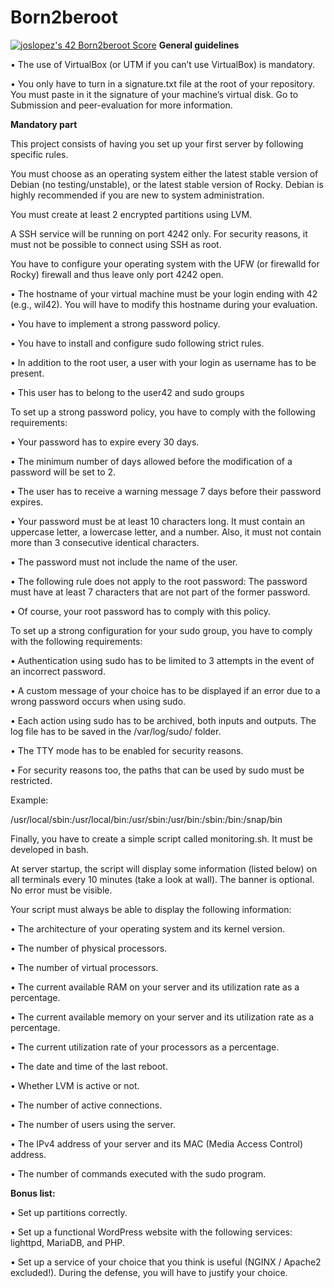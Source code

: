 # Born2beroot
<a href="https://github.com/JaeSeoKim/badge42"><img src="https://badge42.vercel.app/api/v2/cl4qxms4g001609l49j835g66/project/2574154" alt="joslopez's 42 Born2beroot Score" /></a>
<b>General guidelines</b>
<p>• The use of VirtualBox (or UTM if you can’t use VirtualBox) is mandatory.</p>
<p>• You only have to turn in a signature.txt file at the root of your repository. You
must paste in it the signature of your machine’s virtual disk. Go to Submission and
peer-evaluation for more information.<p/n>
<b>Mandatory part</b>
<p>This project consists of having you set up your first server by following specific rules.</p>
<p>You must choose as an operating system either the latest stable version of Debian (no
testing/unstable), or the latest stable version of Rocky. Debian is highly recommended
if you are new to system administration.</p>
<p>You must create at least 2 encrypted partitions using LVM.</p>
<p>A SSH service will be running on port 4242 only. For security reasons, it must not be
possible to connect using SSH as root.</p>
<p>You have to configure your operating system with the UFW (or firewalld for Rocky)
firewall and thus leave only port 4242 open.</p>
<p>• The hostname of your virtual machine must be your login ending with 42 (e.g.,
wil42). You will have to modify this hostname during your evaluation.</p>
<p>• You have to implement a strong password policy.</p>
<p>• You have to install and configure sudo following strict rules.</p>
<p>• In addition to the root user, a user with your login as username has to be present.</p>
<p>• This user has to belong to the user42 and sudo groups</p>
<p>To set up a strong password policy, you have to comply with the following requirements:</p>
<p>• Your password has to expire every 30 days.</p>
<p>• The minimum number of days allowed before the modification of a password will
be set to 2.</p>
<p>• The user has to receive a warning message 7 days before their password expires.</p>
<p>• Your password must be at least 10 characters long. It must contain an uppercase
letter, a lowercase letter, and a number. Also, it must not contain more than 3
consecutive identical characters.</p>
<p>• The password must not include the name of the user.</p>
<p>• The following rule does not apply to the root password: The password must have
at least 7 characters that are not part of the former password.</p>
<p>• Of course, your root password has to comply with this policy.</p>
To set up a strong configuration for your sudo group, you have to comply with the
following requirements:</p>
<p>• Authentication using sudo has to be limited to 3 attempts in the event of an incorrect password.</p>
<p>• A custom message of your choice has to be displayed if an error due to a wrong
password occurs when using sudo.</p>
<p>• Each action using sudo has to be archived, both inputs and outputs. The log file
has to be saved in the /var/log/sudo/ folder.</p>
<p>• The TTY mode has to be enabled for security reasons.</p>
<p>• For security reasons too, the paths that can be used by sudo must be restricted.</p>
<p>Example:</p>
<p>/usr/local/sbin:/usr/local/bin:/usr/sbin:/usr/bin:/sbin:/bin:/snap/bin</p>
<p>Finally, you have to create a simple script called monitoring.sh. It must be developed in bash.</p>
<p>At server startup, the script will display some information (listed below) on all terminals every 10 minutes (take a look at wall). The banner is optional. No error must be visible.</p>
<p>Your script must always be able to display the following information:</p>
<p>• The architecture of your operating system and its kernel version.</p>
<p>• The number of physical processors.</p>
<p>• The number of virtual processors.</p>
<p>• The current available RAM on your server and its utilization rate as a percentage.</p>
<p>• The current available memory on your server and its utilization rate as a percentage.</p>
<p>• The current utilization rate of your processors as a percentage.</p>
<p>• The date and time of the last reboot.</p>
<p>• Whether LVM is active or not.</p>
<p>• The number of active connections.</p>
<p>• The number of users using the server.</p>
<p>• The IPv4 address of your server and its MAC (Media Access Control) address.</p>
<p>• The number of commands executed with the sudo program.<p/n>
<b>Bonus list:</b>
<p>• Set up partitions correctly.</p>
<p>• Set up a functional WordPress website with the following services: lighttpd, MariaDB, and PHP.</p>
<p>• Set up a service of your choice that you think is useful (NGINX / Apache2 excluded!). During the defense, you will have to justify your choice.</p>
